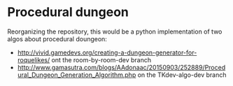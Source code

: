 # Procedural dungeon
Reorganizing the repository, this would be a python implementation of two algos
about procedural doungeon:

* http://vivid.gamedevs.org/creating-a-dungeon-generator-for-roquelikes/ ont the room-by-room-dev branch
* http://www.gamasutra.com/blogs/AAdonaac/20150903/252889/Procedural_Dungeon_Generation_Algorithm.php on the TKdev-algo-dev branch
